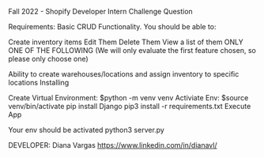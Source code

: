 Fall 2022 - Shopify Developer Intern Challenge Question

Requirements: Basic CRUD Functionality. You should be able to:

Create inventory items
Edit Them
Delete Them
View a list of them
ONLY ONE OF THE FOLLOWING (We will only evaluate the first feature chosen, so please only choose one)

Ability to create warehouses/locations and assign inventory to specific locations
Installing

Create Virtual Environment: $python -m venv venv
Activiate Env: $source venv/bin/activate
pip install Django
pip3 install -r requirements.txt
Execute App

Your env should be activated python3 server.py

DEVELOPER: Diana Vargas https://www.linkedin.com/in/dianavl/